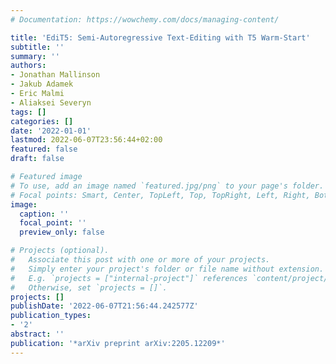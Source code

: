 ```yaml
---
# Documentation: https://wowchemy.com/docs/managing-content/

title: 'EdiT5: Semi-Autoregressive Text-Editing with T5 Warm-Start'
subtitle: ''
summary: ''
authors:
- Jonathan Mallinson
- Jakub Adamek
- Eric Malmi
- Aliaksei Severyn
tags: []
categories: []
date: '2022-01-01'
lastmod: 2022-06-07T23:56:44+02:00
featured: false
draft: false

# Featured image
# To use, add an image named `featured.jpg/png` to your page's folder.
# Focal points: Smart, Center, TopLeft, Top, TopRight, Left, Right, BottomLeft, Bottom, BottomRight.
image:
  caption: ''
  focal_point: ''
  preview_only: false

# Projects (optional).
#   Associate this post with one or more of your projects.
#   Simply enter your project's folder or file name without extension.
#   E.g. `projects = ["internal-project"]` references `content/project/deep-learning/index.md`.
#   Otherwise, set `projects = []`.
projects: []
publishDate: '2022-06-07T21:56:44.242577Z'
publication_types:
- '2'
abstract: ''
publication: '*arXiv preprint arXiv:2205.12209*'
---
```


